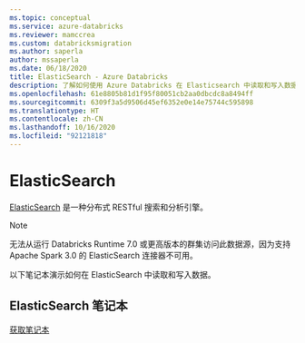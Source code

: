 ```yaml
---
ms.topic: conceptual
ms.service: azure-databricks
ms.reviewer: mamccrea
ms.custom: databricksmigration
ms.author: saperla
author: mssaperla
ms.date: 06/18/2020
title: ElasticSearch - Azure Databricks
description: 了解如何使用 Azure Databricks 在 Elasticsearch 中读取和写入数据。
ms.openlocfilehash: 61e8805b81d1f95f80051cb2aa0dbcdc8a8494ff
ms.sourcegitcommit: 6309f3a5d9506d45ef6352e0e14e75744c595898
ms.translationtype: HT
ms.contentlocale: zh-CN
ms.lasthandoff: 10/16/2020
ms.locfileid: "92121818"
---
```

# <a name="elasticsearch"></a>ElasticSearch

[ElasticSearch](https://www.elastic.co/elasticsearch) 是一种分布式 RESTful 搜索和分析引擎。

> [!NOTE]
>
> 无法从运行 Databricks Runtime 7.0 或更高版本的群集访问此数据源，因为支持 Apache Spark 3.0 的 ElasticSearch 连接器不可用。

以下笔记本演示如何在 ElasticSearch 中读取和写入数据。

## <a name="elasticsearch-notebook"></a>ElasticSearch 笔记本

[获取笔记本](../../_static/notebooks/elasticsearch.html)